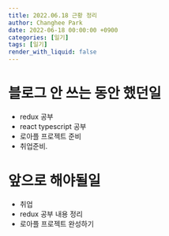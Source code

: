 ```yaml
---
title: 2022.06.18 근황 정리
author: Changhee Park
date: 2022-06-18 00:00:00 +0900
categories: [일기]
tags: [일기]
render_with_liquid: false
---
```


# 블로그 안 쓰는 동안 했던일

- redux 공부
- react typescript 공부
- 로아플 프로젝트 준비
- 취업준비.

# 앞으로 해야될일

- 취업
- redux 공부 내용 정리
- 로아플 프로젝트 완성하기
